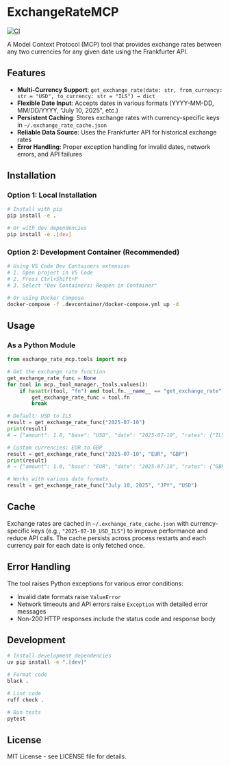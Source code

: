 # ExchangeRateMCP

[![CI](https://github.com/yourusername/ExchangeRateMCP/actions/workflows/ci.yml/badge.svg)](https://github.com/yourusername/ExchangeRateMCP/actions/workflows/ci.yml)

A Model Context Protocol (MCP) tool that provides exchange rates between any two currencies for any given date using the Frankfurter API.

## Features

- **Multi-Currency Support**: `get_exchange_rate(date: str, from_currency: str = "USD", to_currency: str = "ILS") → dict`
- **Flexible Date Input**: Accepts dates in various formats (YYYY-MM-DD, MM/DD/YYYY, "July 10, 2025", etc.)
- **Persistent Caching**: Stores exchange rates with currency-specific keys in `~/.exchange_rate_cache.json`
- **Reliable Data Source**: Uses the Frankfurter API for historical exchange rates
- **Error Handling**: Proper exception handling for invalid dates, network errors, and API failures

## Installation

### Option 1: Local Installation
```bash
# Install with pip
pip install -e .

# Or with dev dependencies
pip install -e .[dev]
```

### Option 2: Development Container (Recommended)
```bash
# Using VS Code Dev Containers extension
# 1. Open project in VS Code
# 2. Press Ctrl+Shift+P
# 3. Select "Dev Containers: Reopen in Container"

# Or using Docker Compose
docker-compose -f .devcontainer/docker-compose.yml up -d
```

## Usage

### As a Python Module

```python
from exchange_rate_mcp.tools import mcp

# Get the exchange rate function
get_exchange_rate_func = None
for tool in mcp._tool_manager._tools.values():
    if hasattr(tool, "fn") and tool.fn.__name__ == "get_exchange_rate":
        get_exchange_rate_func = tool.fn
        break

# Default: USD to ILS
result = get_exchange_rate_func("2025-07-10")
print(result)
# → {"amount": 1.0, "base": "USD", "date": "2025-07-10", "rates": {"ILS": 3.3064}}

# Custom currencies: EUR to GBP
result = get_exchange_rate_func("2025-07-10", "EUR", "GBP")
print(result)
# → {"amount": 1.0, "base": "EUR", "date": "2025-07-10", "rates": {"GBP": 0.8520}}

# Works with various date formats
result = get_exchange_rate_func("July 10, 2025", "JPY", "USD")
```

## Cache

Exchange rates are cached in `~/.exchange_rate_cache.json` with currency-specific keys (e.g., `"2025-07-10_USD_ILS"`) to improve performance and reduce API calls. The cache persists across process restarts and each currency pair for each date is only fetched once.

## Error Handling

The tool raises Python exceptions for various error conditions:
- Invalid date formats raise `ValueError`
- Network timeouts and API errors raise `Exception` with detailed error messages
- Non-200 HTTP responses include the status code and response body

## Development

```bash
# Install development dependencies
uv pip install -e ".[dev]"

# Format code
black .

# Lint code
ruff check .

# Run tests
pytest
```

## License

MIT License - see LICENSE file for details.
